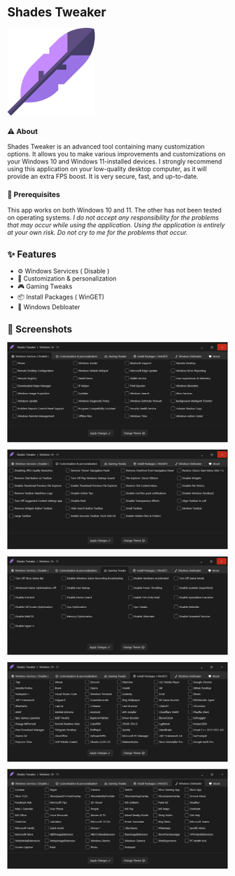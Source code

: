 # Shades Tweaker


<img src="https://github.com/shadesofdeath/Shades-Tweaker/raw/main/assets/logo.png" width="200" height="200" style="margin: 0 auto;">

### ⚠️ About 

Shades Tweaker is an advanced tool containing many customization options. It allows you to make various improvements and customizations on your Windows 10 and Windows 11-installed devices. I strongly recommend using this application on your low-quality desktop computer, as it will provide an extra FPS boost. It is very secure, fast, and up-to-date.

### 🛑 Prerequisites

This app works on both Windows 10 and 11. The other has not been tested on operating systems. *I do not accept any responsibility for the problems that may occur while using the application. Using the application is entirely at your own risk. Do not cry to me for the problems that occur.*

## ✨ Features
- ⚙️ Windows Services ( Disable )
- 🎨 Customization & personalization
- 🎮 Gaming Tweaks
- 📦 Install Packages ( WinGET)
- 🧹 Windows Debloater

## 📸 Screenshots
![image](https://github.com/shadesofdeath/Shades-Tweaker/raw/main/assets/screenshots/Screenshot_1.png)

![image](https://github.com/shadesofdeath/Shades-Tweaker/raw/main/assets/screenshots/Screenshot_2.png)

![image](https://github.com/shadesofdeath/Shades-Tweaker/raw/main/assets/screenshots/Screenshot_3.png)

![image](https://github.com/shadesofdeath/Shades-Tweaker/raw/main/assets/screenshots/Screenshot_4.png)

![image](https://github.com/shadesofdeath/Shades-Tweaker/raw/main/assets/screenshots/Screenshot_5.png)

